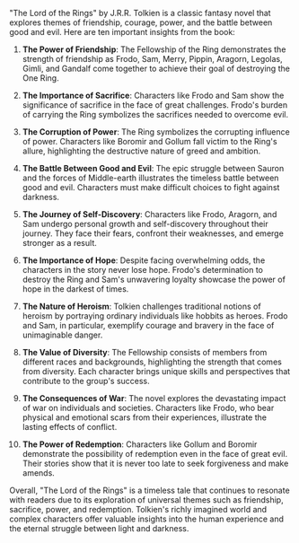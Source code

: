 "The Lord of the Rings" by J.R.R. Tolkien is a classic fantasy novel that explores themes of friendship, courage, power, and the battle between good and evil. Here are ten important insights from the book:

1. **The Power of Friendship**: The Fellowship of the Ring demonstrates the strength of friendship as Frodo, Sam, Merry, Pippin, Aragorn, Legolas, Gimli, and Gandalf come together to achieve their goal of destroying the One Ring.

2. **The Importance of Sacrifice**: Characters like Frodo and Sam show the significance of sacrifice in the face of great challenges. Frodo's burden of carrying the Ring symbolizes the sacrifices needed to overcome evil.

3. **The Corruption of Power**: The Ring symbolizes the corrupting influence of power. Characters like Boromir and Gollum fall victim to the Ring's allure, highlighting the destructive nature of greed and ambition.

4. **The Battle Between Good and Evil**: The epic struggle between Sauron and the forces of Middle-earth illustrates the timeless battle between good and evil. Characters must make difficult choices to fight against darkness.

5. **The Journey of Self-Discovery**: Characters like Frodo, Aragorn, and Sam undergo personal growth and self-discovery throughout their journey. They face their fears, confront their weaknesses, and emerge stronger as a result.

6. **The Importance of Hope**: Despite facing overwhelming odds, the characters in the story never lose hope. Frodo's determination to destroy the Ring and Sam's unwavering loyalty showcase the power of hope in the darkest of times.

7. **The Nature of Heroism**: Tolkien challenges traditional notions of heroism by portraying ordinary individuals like hobbits as heroes. Frodo and Sam, in particular, exemplify courage and bravery in the face of unimaginable danger.

8. **The Value of Diversity**: The Fellowship consists of members from different races and backgrounds, highlighting the strength that comes from diversity. Each character brings unique skills and perspectives that contribute to the group's success.

9. **The Consequences of War**: The novel explores the devastating impact of war on individuals and societies. Characters like Frodo, who bear physical and emotional scars from their experiences, illustrate the lasting effects of conflict.

10. **The Power of Redemption**: Characters like Gollum and Boromir demonstrate the possibility of redemption even in the face of great evil. Their stories show that it is never too late to seek forgiveness and make amends.

Overall, "The Lord of the Rings" is a timeless tale that continues to resonate with readers due to its exploration of universal themes such as friendship, sacrifice, power, and redemption. Tolkien's richly imagined world and complex characters offer valuable insights into the human experience and the eternal struggle between light and darkness.
